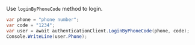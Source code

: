 Use `loginByPhoneCode` method to login.

```csharp
var phone = "phone number";
var code = "1234";
var user = await authenticationClient.LoginByPhoneCode(phone, code);
Console.WriteLine(user.Phone);
```